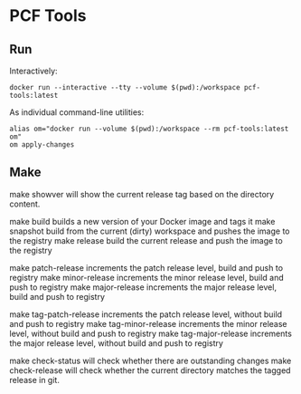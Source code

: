 # PCF Tools

## Run

Interactively:

```shell
docker run --interactive --tty --volume $(pwd):/workspace pcf-tools:latest
```

As individual command-line utilities:

```shell
alias om="docker run --volume $(pwd):/workspace --rm pcf-tools:latest om"
om apply-changes
```

## Make

make showver		will show the current release tag based on the directory content.

make build		builds a new version of your Docker image and tags it
make snapshot		build from the current (dirty) workspace and pushes the image to the registry
make release		build the current release and push the image to the registry

make patch-release	increments the patch release level, build and push to registry
make minor-release	increments the minor release level, build and push to registry
make major-release	increments the major release level, build and push to registry

make tag-patch-release	increments the patch release level, without build and push to registry
make tag-minor-release	increments the minor release level, without build and push to registry
make tag-major-release	increments the major release level, without build and push to registry

make check-status	will check whether there are outstanding changes
make check-release	will check whether the current directory matches the tagged release in git.
